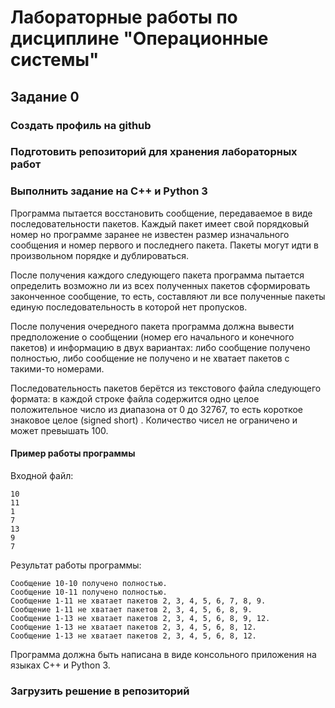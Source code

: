 # Лабораторные работы по дисциплине "Операционные системы"

## Задание 0

### Создать профиль на github

### Подготовить репозиторий для хранения лабораторных работ

### Выполнить задание на C++ и Python 3

Программа пытается восстановить сообщение, передаваемое в виде последовательности пакетов.
Каждый пакет имеет свой порядковый номер но программе заранее не известен размер изначального сообщения и номер первого и последнего пакета.
Пакеты могут идти в произвольном порядке и дублироваться.

После получения каждого следующего пакета программа пытается определить возможно ли из всех полученных пакетов сформировать законченное сообщение, то есть, составляют ли все полученные пакеты единую последовательность в которой нет пропусков.

После получения очередного пакета программа должна вывести предположение о сообщении (номер его начального и конечного пакетов) и информацию в двух вариантах: либо сообщение получено полностью, либо сообщение не получено и не хватает пакетов с такими-то номерами.

Последовательность пакетов берётся из текстового файла следующего формата: в каждой строке файла содержится одно целое положительное число из диапазона от 0 до 32767, то есть короткое знаковое целое (signed short) .
Количество чисел не ограничено и может превышать 100.

#### Пример работы программы

Входной файл:
```
10
11
1
7
13
9
7
```

Результат работы программы:
```
Сообщение 10-10 получено полностью.
Сообщение 10-11 получено полностью.
Сообщение 1-11 не хватает пакетов 2, 3, 4, 5, 6, 7, 8, 9.
Сообщение 1-11 не хватает пакетов 2, 3, 4, 5, 6, 8, 9.
Сообщение 1-13 не хватает пакетов 2, 3, 4, 5, 6, 8, 9, 12.
Сообщение 1-13 не хватает пакетов 2, 3, 4, 5, 6, 8, 12.
Сообщение 1-13 не хватает пакетов 2, 3, 4, 5, 6, 8, 12.
```

Программа должна быть написана в виде консольного приложения на языках C++ и Python 3.

### Загрузить решение в репозиторий
